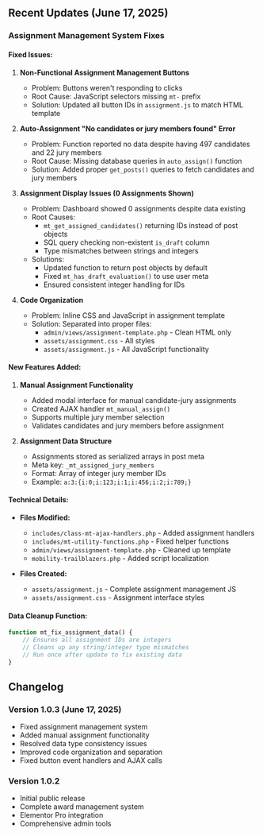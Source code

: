 ## Recent Updates (June 17, 2025)

### Assignment Management System Fixes

#### Fixed Issues:
1. **Non-Functional Assignment Management Buttons**
   - Problem: Buttons weren't responding to clicks
   - Root Cause: JavaScript selectors missing `mt-` prefix
   - Solution: Updated all button IDs in `assignment.js` to match HTML template

2. **Auto-Assignment "No candidates or jury members found" Error**
   - Problem: Function reported no data despite having 497 candidates and 22 jury members
   - Root Cause: Missing database queries in `auto_assign()` function
   - Solution: Added proper `get_posts()` queries to fetch candidates and jury members

3. **Assignment Display Issues (0 Assignments Shown)**
   - Problem: Dashboard showed 0 assignments despite data existing
   - Root Causes:
     - `mt_get_assigned_candidates()` returning IDs instead of post objects
     - SQL query checking non-existent `is_draft` column
     - Type mismatches between strings and integers
   - Solutions:
     - Updated function to return post objects by default
     - Fixed `mt_has_draft_evaluation()` to use user meta
     - Ensured consistent integer handling for IDs

4. **Code Organization**
   - Problem: Inline CSS and JavaScript in assignment template
   - Solution: Separated into proper files:
     - `admin/views/assignment-template.php` - Clean HTML only
     - `assets/assignment.css` - All styles  
     - `assets/assignment.js` - All JavaScript functionality

#### New Features Added:
1. **Manual Assignment Functionality**
   - Added modal interface for manual candidate-jury assignments
   - Created AJAX handler `mt_manual_assign()` 
   - Supports multiple jury member selection
   - Validates candidates and jury members before assignment

2. **Assignment Data Structure**
   - Assignments stored as serialized arrays in post meta
   - Meta key: `_mt_assigned_jury_members`
   - Format: Array of integer jury member IDs
   - Example: `a:3:{i:0;i:123;i:1;i:456;i:2;i:789;}`

#### Technical Details:
- **Files Modified:**
  - `includes/class-mt-ajax-handlers.php` - Added assignment handlers
  - `includes/mt-utility-functions.php` - Fixed helper functions
  - `admin/views/assignment-template.php` - Cleaned up template
  - `mobility-trailblazers.php` - Added script localization
  
- **Files Created:**
  - `assets/assignment.js` - Complete assignment management JS
  - `assets/assignment.css` - Assignment interface styles

#### Data Cleanup Function:
```php
function mt_fix_assignment_data() {
    // Ensures all assignment IDs are integers
    // Cleans up any string/integer type mismatches
    // Run once after update to fix existing data
}
```

## Changelog

### Version 1.0.3 (June 17, 2025)
- Fixed assignment management system
- Added manual assignment functionality
- Resolved data type consistency issues
- Improved code organization and separation
- Fixed button event handlers and AJAX calls

### Version 1.0.2
- Initial public release
- Complete award management system
- Elementor Pro integration
- Comprehensive admin tools